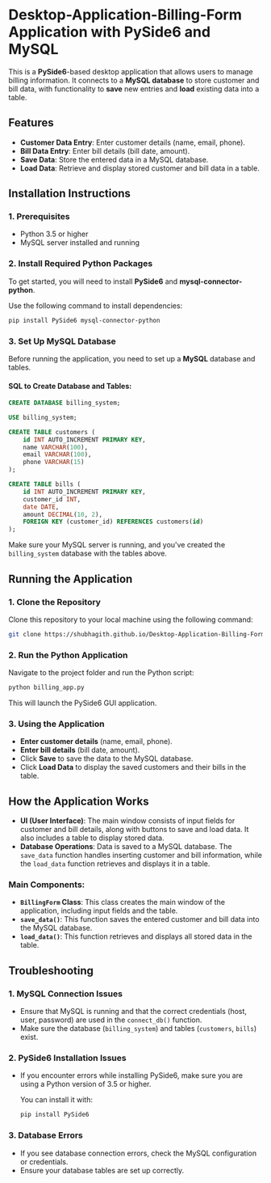 # **Desktop-Application-Billing-Form Application with PySide6 and MySQL**

This is a **PySide6**-based desktop application that allows users to manage billing information. It connects to a **MySQL database** to store customer and bill data, with functionality to **save** new entries and **load** existing data into a table.

## **Features**
- **Customer Data Entry**: Enter customer details (name, email, phone).
- **Bill Data Entry**: Enter bill details (bill date, amount).
- **Save Data**: Store the entered data in a MySQL database.
- **Load Data**: Retrieve and display stored customer and bill data in a table.

## **Installation Instructions**

### 1. **Prerequisites**
- Python 3.5 or higher
- MySQL server installed and running

### 2. **Install Required Python Packages**
To get started, you will need to install **PySide6** and **mysql-connector-python**.

Use the following command to install dependencies:
```bash
pip install PySide6 mysql-connector-python
```

### 3. **Set Up MySQL Database**
Before running the application, you need to set up a **MySQL** database and tables.

#### SQL to Create Database and Tables:

```sql
CREATE DATABASE billing_system;

USE billing_system;

CREATE TABLE customers (
    id INT AUTO_INCREMENT PRIMARY KEY,
    name VARCHAR(100),
    email VARCHAR(100),
    phone VARCHAR(15)
);

CREATE TABLE bills (
    id INT AUTO_INCREMENT PRIMARY KEY,
    customer_id INT,
    date DATE,
    amount DECIMAL(10, 2),
    FOREIGN KEY (customer_id) REFERENCES customers(id)
);
```

Make sure your MySQL server is running, and you've created the `billing_system` database with the tables above.

## **Running the Application**

### 1. **Clone the Repository**
Clone this repository to your local machine using the following command:
```bash
git clone https://shubhagith.github.io/Desktop-Application-Billing-Form/
```

### 2. **Run the Python Application**
Navigate to the project folder and run the Python script:
```bash
python billing_app.py
```

This will launch the PySide6 GUI application.

### 3. **Using the Application**
- **Enter customer details** (name, email, phone).
- **Enter bill details** (bill date, amount).
- Click **Save** to save the data to the MySQL database.
- Click **Load Data** to display the saved customers and their bills in the table.

## **How the Application Works**

- **UI (User Interface)**: The main window consists of input fields for customer and bill details, along with buttons to save and load data. It also includes a table to display stored data.
- **Database Operations**: Data is saved to a MySQL database. The `save_data` function handles inserting customer and bill information, while the `load_data` function retrieves and displays it in a table.
  
### **Main Components**:
- **`BillingForm` Class**: This class creates the main window of the application, including input fields and the table.
- **`save_data()`**: This function saves the entered customer and bill data into the MySQL database.
- **`load_data()`**: This function retrieves and displays all stored data in the table.

## **Troubleshooting**

### 1. **MySQL Connection Issues**
- Ensure that MySQL is running and that the correct credentials (host, user, password) are used in the `connect_db()` function.
- Make sure the database (`billing_system`) and tables (`customers`, `bills`) exist.

### 2. **PySide6 Installation Issues**
- If you encounter errors while installing PySide6, make sure you are using a Python version of 3.5 or higher.

  You can install it with:
  ```bash
  pip install PySide6
  ```

### 3. **Database Errors**
- If you see database connection errors, check the MySQL configuration or credentials.
- Ensure your database tables are set up correctly.



